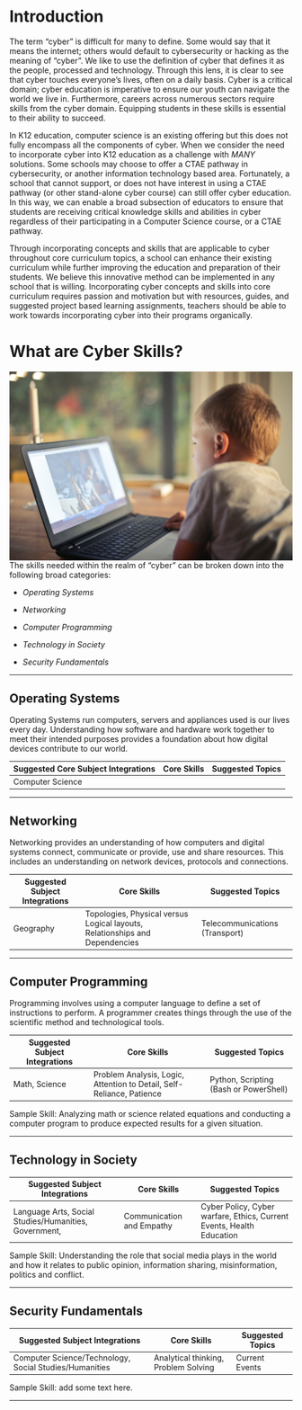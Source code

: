 **Introduction**
======

The term “cyber” is difficult for many to define. Some would say that it means
the internet; others would default to cybersecurity or hacking as the meaning of
“cyber”. We like to use the definition of cyber that defines it as the people,
processed and technology. Through this lens, it is clear to see that cyber
touches everyone’s lives, often on a daily basis. Cyber is a critical domain;
cyber education is imperative to ensure our youth can navigate the world we live
in. Furthermore, careers across numerous sectors require skills from the cyber
domain. Equipping students in these skills is essential to their ability to
succeed.

In K12 education, computer science is an existing offering but this does not
fully encompass all the components of cyber. When we consider the need to
incorporate cyber into K12 education as a challenge with *MANY* solutions. Some
schools may choose to offer a CTAE pathway in cybersecurity, or another
information technology based area. Fortunately, a school that cannot support, or
does not have interest in using a CTAE pathway (or other stand-alone cyber
course) can still offer cyber education. In this way, we can enable a broad
subsection of educators to ensure that students are receiving critical knowledge
skills and abilities in cyber regardless of their participating in a Computer
Science course, or a CTAE pathway.

Through incorporating concepts and skills that are applicable to cyber
throughout core curriculum topics, a school can enhance their existing
curriculum while further improving the education and preparation of their
students. We believe this innovative method can be implemented in any school
that is willing. Incorporating cyber concepts and skills into core curriculum
requires passion and motivation but with resources, guides, and suggested
project based learning assignments, teachers should be able to work towards
incorporating cyber into their programs organically.

**What are Cyber Skills?**
======

<img align="right" src="/images/computerboy.jpg">

The skills needed within the realm of “cyber” can be broken down into the
following broad categories:

-   *Operating Systems*

-   *Networking*

-   *Computer Programming*

-   *Technology in Society*

-   *Security Fundamentals*

___

## **Operating Systems**

Operating Systems run computers, servers and appliances
used is our lives every day. Understanding how software and hardware work
together to meet their intended purposes provides a foundation about how digital
devices contribute to our world.

| Suggested Core Subject Integrations | Core Skills | Suggested Topics |
|-------------------------------------|-------------|------------------|
| Computer Science                    |             |                  |

___

## **Networking**

Networking provides an understanding of how computers and digital
systems connect, communicate or provide, use and share resources. This includes
an understanding on network devices, protocols and connections.

| Suggested Subject Integrations | Core Skills                                                                 | Suggested Topics               |
|--------------------------------|-----------------------------------------------------------------------------|--------------------------------|
| Geography                      | Topologies, Physical versus Logical layouts, Relationships and Dependencies | Telecommunications (Transport) |

___

## **Computer Programming** 

Programming involves using a computer language to define
a set of instructions to perform. A programmer creates things through the use of
the scientific method and technological tools.

| Suggested Subject Integrations | Core Skills                                                           | Suggested Topics                       |
|--------------------------------|-----------------------------------------------------------------------|----------------------------------------|
| Math, Science                  | Problem Analysis, Logic, Attention to Detail, Self-Reliance, Patience | Python, Scripting (Bash or PowerShell) |

Sample Skill: Analyzing math or science related equations and conducting a
computer program to produce expected results for a given situation.

___

## **Technology in Society**

| Suggested Subject Integrations                        | Core Skills               | Suggested Topics                                                      |
|-------------------------------------------------------|---------------------------|-----------------------------------------------------------------------|
| Language Arts, Social Studies/Humanities, Government, | Communication and Empathy | Cyber Policy, Cyber warfare, Ethics, Current Events, Health Education |

Sample Skill: Understanding the role that social media plays in the world and
how it relates to public opinion, information sharing, misinformation, politics
and conflict.
___


## **Security Fundamentals**

| Suggested Subject Integrations                        | Core Skills               | Suggested Topics                                                      |
|-------------------------------------------------------|---------------------------|-----------------------------------------------------------------------|
| Computer Science/Technology, Social Studies/Humanities | Analytical thinking, Problem Solving | Current Events |

Sample Skill: add some text here.
___
